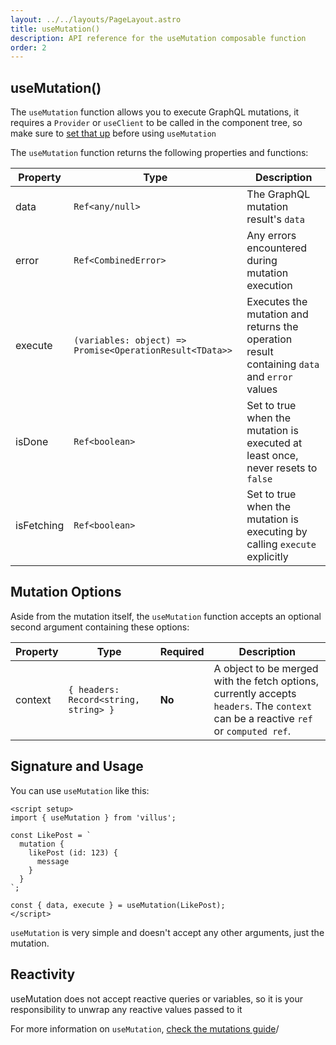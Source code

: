 ```yaml
---
layout: ../../layouts/PageLayout.astro
title: useMutation()
description: API reference for the useMutation composable function
order: 2
---
```


## useMutation()

The `useMutation` function allows you to execute GraphQL mutations, it requires a `Provider` or `useClient` to be called in the component tree, so make sure to [set that up](/guide/setup) before using `useMutation`

The `useMutation` function returns the following properties and functions:

| Property   | Type                                                     | Description                                                                                 |
| ---------- | -------------------------------------------------------- | ------------------------------------------------------------------------------------------- |
| data       | `Ref<any/null>`                                          | The GraphQL mutation result's `data`                                                        |
| error      | `Ref<CombinedError>`                                     | Any errors encountered during mutation execution                                            |
| execute    | `(variables: object) => Promise<OperationResult<TData>>` | Executes the mutation and returns the operation result containing `data` and `error` values |
| isDone     | `Ref<boolean>`                                           | Set to true when the mutation is executed at least once, never resets to `false`            |
| isFetching | `Ref<boolean>`                                           | Set to true when the mutation is executing by calling `execute` explicitly                  |

## Mutation Options

Aside from the mutation itself, the `useMutation` function accepts an optional second argument containing these options:

| Property | Type                                  | Required | Description                                                                                                                         |
| -------- | ------------------------------------- | -------- | ----------------------------------------------------------------------------------------------------------------------------------- |
| context  | `{ headers: Record<string, string> }` | **No**   | A object to be merged with the fetch options, currently accepts `headers`. The `context` can be a reactive `ref` or `computed ref`. |

## Signature and Usage

You can use `useMutation` like this:

```vue
<script setup>
import { useMutation } from 'villus';

const LikePost = `
  mutation {
    likePost (id: 123) {
      message
    }
  }
`;

const { data, execute } = useMutation(LikePost);
</script>
```

`useMutation` is very simple and doesn't accept any other arguments, just the mutation.

## Reactivity

useMutation does not accept reactive queries or variables, so it is your responsibility to unwrap any reactive values passed to it

For more information on `useMutation`, [check the mutations guide](/guide/mutations)/
